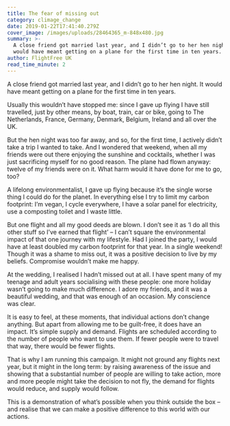 ```yaml
---
title: The fear of missing out
category: climage_change
date: 2019-01-22T17:41:40.279Z
cover_image: /images/uploads/28464365_m-848x480.jpg
summary: >-
  A close friend got married last year, and I didn’t go to her hen night. It
  would have meant getting on a plane for the first time in ten years. 
author: FlightFree UK
read_time_minute: 2
---
```

A close friend got married last year, and I didn’t go to her hen night. It would have meant getting on a plane for the first time in ten years. 



Usually this wouldn’t have stopped me: since I gave up flying I have still travelled, just by other means, by boat, train, car or bike, going to The Netherlands, France, Germany, Denmark, Belgium, Ireland and all over the UK.



But the hen night was too far away, and so, for the first time, I actively didn’t take a trip I wanted to take. And I wondered that weekend, when all my friends were out there enjoying the sunshine and cocktails, whether I was just sacrificing myself for no good reason. The plane had flown anyway: twelve of my friends were on it. What harm would it have done for me to go, too?



A lifelong environmentalist, I gave up flying because it’s the single worse thing I could do for the planet. In everything else I try to limit my carbon footprint: I’m vegan, I cycle everywhere, I have a solar panel for electricity, use a composting toilet and I waste little. 



But one flight and all my good deeds are blown. I don’t see it as ‘I do all this other stuff so I’ve earned that flight’ – I can’t square the environmental impact of that one journey with my lifestyle. Had I joined the party, I would have at least doubled my carbon footprint for that year. In a single weekend! Though it was a shame to miss out, it was a positive decision to live by my beliefs. Compromise wouldn’t make me happy.



At the wedding, I realised I hadn’t missed out at all. I have spent many of my teenage and adult years socialising with these people: one more holiday wasn’t going to make much difference. I adore my friends, and it was a beautiful wedding, and that was enough of an occasion. My conscience was clear.



It is easy to feel, at these moments, that individual actions don’t change anything. But apart from allowing me to be guilt-free, it does have an impact. It’s simple supply and demand. Flights are scheduled according to the number of people who want to use them. If fewer people were to travel that way, there would be fewer flights.



That is why I am running this campaign. It might not ground any flights next year, but it might in the long term: by raising awareness of the issue and showing that a substantial number of people are willing to take action, more and more people might take the decision to not fly, the demand for flights would reduce, and supply would follow.



This is a demonstration of what’s possible when you think outside the box – and realise that we can make a positive difference to this world with our actions.

